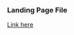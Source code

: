 ### Landing Page File
[Link here](https://www.figma.com/design/hLlRtZtL5sVMc6in0wJyRM/Paystell-(Copy)?node-id=18-45&t=6qjYoaETaNeiHeLO-1)
